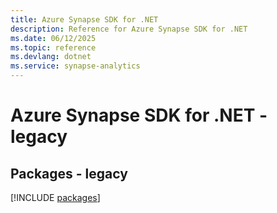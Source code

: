 ```yaml
---
title: Azure Synapse SDK for .NET
description: Reference for Azure Synapse SDK for .NET
ms.date: 06/12/2025
ms.topic: reference
ms.devlang: dotnet
ms.service: synapse-analytics
---
```

# Azure Synapse SDK for .NET - legacy
## Packages - legacy
[!INCLUDE [packages](synapse-index.md)]